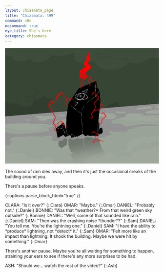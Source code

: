 ```yaml
---
layout: chiasmata_page
title: "Chiasmata: 499"
command: <Θ>
nocommand: true
eye_title: She's here
category: chiasmata
---
```


![499](/chiasmata/images/narrative/497.png)

The sound of rain dies away, and then it's just the occasional creaks of the building around you.

There's a pause before anyone speaks.

{::options parse_block_html="true" /}
<div class="dialogue">
CLARA: "Is it over?" 
{:.Clara}
OMAR: "Maybe." 
{:.Omar}
DANIEL: "Probably not." 
{:.Daniel}
BONNIE: "Was that *weather?* From that weird green sky outside?" 
{:.Bonnie}
DANIEL: "Well, some of that sounded like rain."
{:.Daniel}
SAM: "Then was the crashing noise *thunder*?" 
{:.Sam}
DANIEL: "You tell me. You're the lightning one." 
{:.Daniel}
SAM: "I have the ability to *produce* lightning, not *detect* it."
{:.Sam}
OMAR: "Felt more like an impact than lightning. It shook the building. Maybe we were hit by something." 
{:.Omar}
</div>

There's another pause. Maybe you're all waiting for something to happen, straining your ears to see if there's any more surprises to be had.

<div class="dialogue">
ASH: "Should we... watch the rest of the video?" 
{:.Ash}
</div>